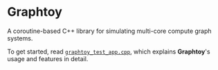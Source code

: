 # Graphtoy 

A coroutine-based C++ library for simulating multi-core compute graph systems.

To get started, read [`graphtoy_test_app.cpp`](./graphtoy_test_app.cpp), which explains **Graphtoy**'s usage and features in detail.
